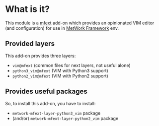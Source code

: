 # What is it?

This module is a [mfext](https://github.com/metwork-framework/mfext) add-on which
provides an opinionated VIM editor (and configuration) for use in [MetWork Framework](http://metwork-framework.org) env.

## Provided layers

This add-on provides three layers:

- `vim@mfext` (common files for next layers, not useful alone)
- `python3_vim@mfext` (VIM with Python3 support)
- `python2_vim@mfext` (VIM with Python2 support)

## Provides useful packages

So, to install this add-on, you have to install:

- `metwork-mfext-layer-python3_vim` package
- (and/or) `metwork-mfext-layer-python2_vim` package
